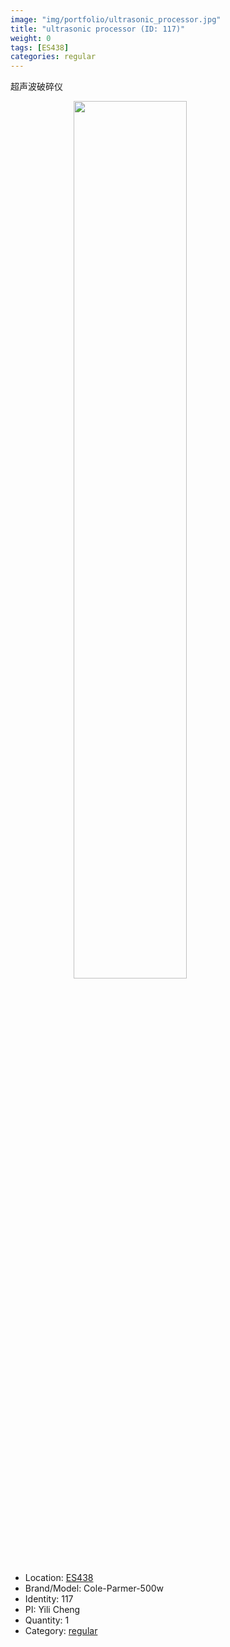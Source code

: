 ```yaml
---
image: "img/portfolio/ultrasonic_processor.jpg"
title: "ultrasonic processor (ID: 117)"
weight: 0
tags: [ES438]
categories: regular
---
```


超声波破碎仪

<!--more-->

<img src="../../img/portfolio/ultrasonic_processor.jpg" width="60%" style="display: block; margin: auto;">

- Location: [ES438](../../tags/es438)
- Brand/Model: Cole-Parmer-500w
- Identity: 117
- PI: Yili Cheng
- Quantity: 1
- Category: [regular](../../categories/regular)






